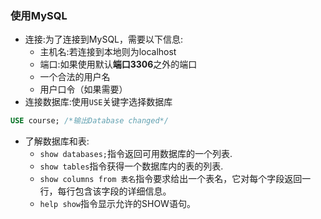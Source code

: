 ### 使用MySQL

- 连接:为了连接到MySQL，需要以下信息:
  - 主机名:若连接到本地则为localhost
  - 端口:如果使用默认**端口3306**之外的端口
  - 一个合法的用户名
  - 用户口令（如果需要）
- 连接数据库:使用`USE`关键字选择数据库
```sql
USE course; /*输出Database changed*/
```
- 了解数据库和表:
  - `show databases;`指令返回可用数据库的一个列表.
  - `show tables`指令获得一个数据库内的表的列表.
  - `show columns from 表名`指令要求给出一个表名，它对每个字段返回一行，每行包含该字段的详细信息。
  - `help show`指令显示允许的SHOW语句。
